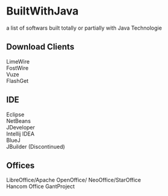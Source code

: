 # BuiltWithJava
a list of softwars built totally or partially with Java Technologie

## Download Clients
LimeWire  
FostWire  
Vuze  
FlashGet

## IDE
Eclipse  
NetBeans  
JDeveloper  
Intellij IDEA  
BlueJ  
JBuilder (Discontinued)  

## Offices
LibreOffice/Apache OpenOffice/ NeoOffice/StarOffice  
Hancom Office
GantProject
